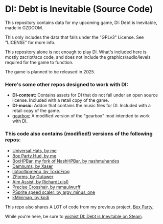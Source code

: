 # DI: Debt is Inevitable (Source Code)
This repository contains data for my upcoming game, DI: Debt is Inevitable, made in GZDOOM.

This only includes the data that falls under the "GPLv3" License. See "LICENSE" for more info.

This repository alone is not enough to play DI. What's included here is mostly zscript/acs code, and does not include the graphics/audio/levels required for the game to function.

The game is planned to be released in 2025.

### Here's some other repos designed to work with DI:
- **DI-content:** Contains assets for DI that do not fall under an open source license. Included with a retail copy of the game.
- **DI-music:** Addon that contains the music files for DI. Included with a retail copy of the game.
- [gearbox:](https://github.com/catoidi/gearbox) A modified version of the "gearbox" mod intended to work with DI.

### This code also contains (modified!) versions of the following repos:
- [Universal Hats, by me](https://github.com/catoidi/universal-hats)
- [Box Party Hud, by me](https://github.com/catoidi/box-party-hud)
- [BoxHPBar, my fork of NashHPBar, by nashmuhandes](https://github.com/catoidi/BoxHPBar)
- [Damnums, by Xaser](https://github.com/XaserAcheron/damnums)
- [libtooltipmenu, by ToxicFrog](https://github.com/ToxicFrog/doom-mods/tree/main/libtooltipmenu)
- [ZForms, by Gutawer](https://gitlab.com/Gutawer/gzdoom-zforms)
- [Aim Assist, by RichardLuis0](https://github.com/RicardoLuis0/AimAssist)
- [Precise Crosshair, by mmaulwurff](https://github.com/mmaulwurff/precise-crosshair)
- [PSprite speed scaler, by argv_minus_one](https://github.com/argv-minus-one/gzdoom-psprite-speed-scaling)
- [kMinimap, by kodi](https://forum.zdoom.org/viewtopic.php?t=64867)


This repo also shares A LOT of code from my previous project, [Box Party.](https://github.com/catoidi/box-party-demo) 

While you're here, be sure to [wishist DI: Debt is Inevitable on Steam](https://store.steampowered.com/app/2318300/DI_Debt_is_Inevitable/).
